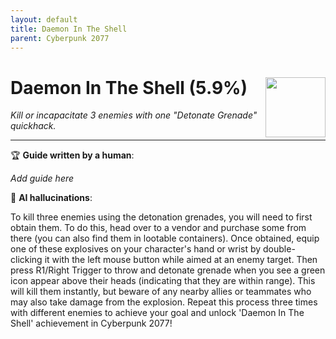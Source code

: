 ```yaml
---
layout: default
title: Daemon In The Shell
parent: Cyberpunk 2077
---
```


# Daemon In The Shell (5.9%) <img style="float: right;" src="https://cdn.cloudflare.steamstatic.com/steamcommunity/public/images/apps/1091500/b3d81a567599dacdbf32fa024e4d9baafc19599b.jpg" width="96" height="96">

_Kill or incapacitate 3 enemies with one "Detonate Grenade" quickhack._

***

:trophy: **Guide written by a human**:

_Add guide here_

:robot: **AI hallucinations**:

To kill three enemies using the detonation grenades, you will need to first obtain them. To do this, head over to a vendor and purchase some from there (you can also find them in lootable containers). Once obtained, equip one of these explosives on your character's hand or wrist by double-clicking it with the left mouse button while aimed at an enemy target.
Then press R1/Right Trigger to throw and detonate grenade when you see a green icon appear above their heads (indicating that they are within range). This will kill them instantly, but beware of any nearby allies or teammates who may also take damage from the explosion.
Repeat this process three times with different enemies to achieve your goal and unlock 'Daemon In The Shell' achievement in Cyberpunk 2077!
